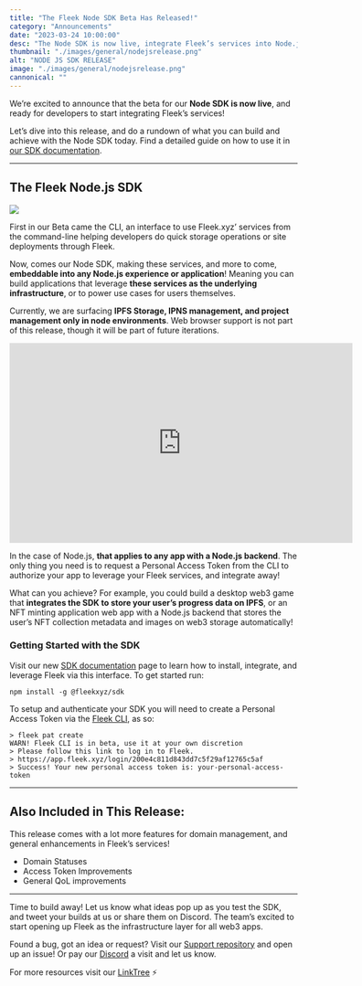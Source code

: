 ```yaml
---
title: "The Fleek Node SDK Beta Has Released!"
category: "Announcements"
date: "2023-03-24 10:00:00"
desc: "The Node SDK is now live, integrate Fleek’s services into Node.js applications or environments!"
thumbnail: "./images/general/nodejsrelease.png"
alt: "NODE JS SDK RELEASE"
image: "./images/general/nodejsrelease.png"
cannonical: ""
---
```


We’re excited to announce that the beta for our **Node SDK is now live**, and ready for developers to start integrating Fleek’s services!

Let’s dive into this release, and do a rundown of what you can build and achieve with the Node SDK today. Find a detailed guide on how to use it in [our SDK documentation](https://docs.fleek.xyz/docs/SDK/).

***

## The Fleek Node.js SDK

![](./images/general/nodejs-code.png)

First in our Beta came the CLI, an interface to use Fleek.xyz’ services from the command-line helping developers do quick storage operations or site deployments through Fleek.

Now, comes our Node SDK, making these services, and more to come, **embeddable into any Node.js experience or application**! Meaning you can build applications that leverage **these services as the underlying infrastructure**, or to power use cases for users themselves.

Currently, we are surfacing **IPFS Storage, IPNS management, and project management only in node environments**. Web browser support is not part of this release, though it will be part of future iterations.

<iframe width="600" height="350" src="https://www.youtube.com/embed/ETbFztiCmGU?controls=0" title="YouTube video player" frameborder="0" allow="accelerometer; autoplay; clipboard-write; encrypted-media; gyroscope; picture-in-picture; web-share" allowfullscreen></iframe>

In the case of Node.js, **that applies to any app with a Node.js backend**. The only thing you need is to request a Personal Access Token from the CLI to authorize your app to leverage your Fleek services, and integrate away! 

What can you achieve? For example, you could build a desktop web3 game that **integrates the SDK to store your user’s progress data on IPFS**, or an NFT minting application web app with a Node.js backend that stores the user’s NFT collection metadata and images on web3 storage automatically!

### Getting Started with the SDK

Visit our new [SDK documentation](https://docs.fleek.xyz/docs/SDK/) page to learn how to install, integrate, and leverage Fleek via this interface. To get started run:

    npm install -g @fleekxyz/sdk


To setup and authenticate your SDK you will need to create a Personal Access Token via the [Fleek CLI](https://docs.fleek.xyz/docs/SDK/#personal-access-token-service), as so:

    > fleek pat create
    WARN! Fleek CLI is in beta, use it at your own discretion
    > Please follow this link to log in to Fleek.
    > https://app.fleek.xyz/login/200e4c811d843dd7c5f29af12765c5af
    > Success! Your new personal access token is: your-personal-access-token
    
***

## Also Included in This Release:

This release comes with a lot more features for domain management, and general enhancements in Fleek’s services!

* Domain Statuses
* Access Token Improvements
* General QoL improvements

***

Time to build away! Let us know what ideas pop up as you test the SDK, and tweet your builds at us or share them on Discord. The team’s excited to start opening up Fleek as the infrastructure layer for all web3 apps.

Found a bug, got an idea or request? Visit our [Support repository](https://github.com/fleekxyz/fleekxyz-support/) and open up an issue! Or pay our [Discord](https://discord.gg/fleek) a visit and let us know.

For more resources visit our [LinkTree](https://linktr.ee/fleek) ⚡

